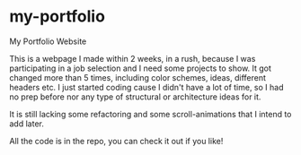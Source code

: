 # my-portfolio
My Portfolio Website

This is a webpage I made within 2 weeks, in a rush, because I was participating in a job selection and I need some projects to show.
It got changed more than 5 times, including color schemes, ideas, different headers etc. I just started coding cause I didn't have a lot of time,
so I had no prep before nor any type of structural or architecture ideas for it.

It is still lacking some refactoring and some scroll-animations that I intend to add later.

All the code is in the repo, you can check it out if you like!
